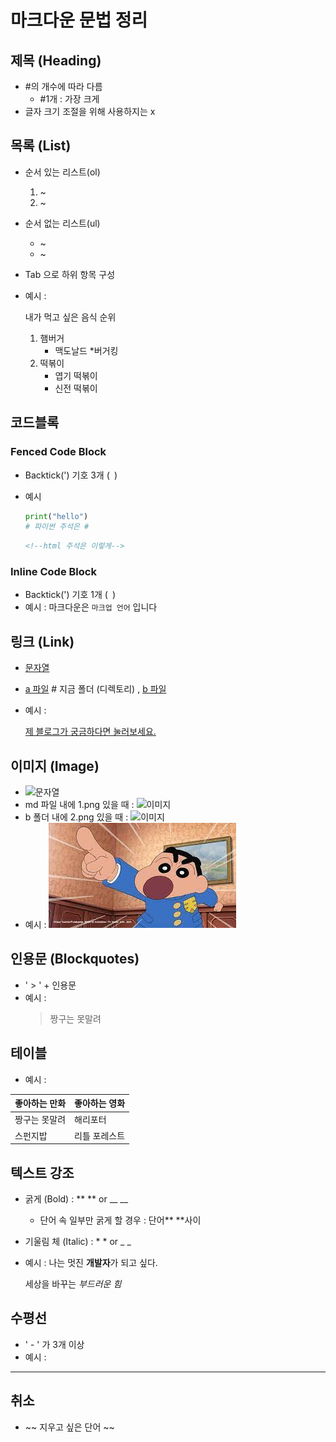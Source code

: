 # 마크다운 문법 정리

## 제목 (Heading)
- #의 개수에 따라 다름
    - #1개 : 가장 크게
- 글자 크기 조절을 위해 사용하지는 x


## 목록 (List)
- 순서 있는 리스트(ol)
    1. ~
    2. ~


- 순서 없는 리스트(ul)
    * ~
    * ~


- Tab 으로 하위 항목 구성
- 예시 : 
    
    내가 먹고 싶은 음식 순위
    1. 햄버거
        * 맥도날드
        *버거킹
    2. 떡볶이
        * 엽기 떡볶이
        * 신전 떡볶이



## 코드블록

### Fenced Code Block
- Backtick(') 기호 3개 (``` ```)
- 예시
    ```python
    print("hello")
    # 파이썬 주석은 #
    ```

    ```html
    <!--html 주석은 이렇게--> 
    ```


### Inline Code Block
- Backtick(') 기호 1개 (` `)
- 예시 :
        마크다운은 `마크업 언어` 입니다 



## 링크 (Link)
- [문자열](url)
- [a 파일](./a.md) # 지금 폴더 (디렉토리) , [b 파일](b/)
- 예시 : 

    [제 블로그가 궁금하다면 눌러보세요.](https://blog.naver.com/sunny9612)



## 이미지 (Image)
- ![문자열](url)
- md 파일 내에 1.png 있을 때 : ![이미지](1.png)
- b 폴더 내에 2.png 있을 때 : ![이미지](2.png)
- 예시 :
        ![짱구](짱구.png)

## 인용문 (Blockquotes)
- ' > ' + 인용문
- 예시 :
    > 짱구는 못말려

## 테이블
- 예시 :

| 좋아하는 만화 | 좋아하는 영화 |
| ------------ | ------------ |
| 짱구는 못말려 | 해리포터      |
| 스펀지밥      | 리틀 포레스트 |


## 텍스트 강조
- 굵게 (Bold) : ** ** or __ __ 
    - 단어 속 일부만 굵게 할 경우 : 단어** **사이
- 기울림 체 (Italic) : * * or _ _

- 예시 :
    나는 멋진 **개발자**가 되고 싶다.

    세상을 바꾸는 *부드러운 힘*


## 수평선
- ' - ' 가 3개 이상
- 예시 : 
---

## 취소
- ~~ 지우고 싶은 단어 ~~
